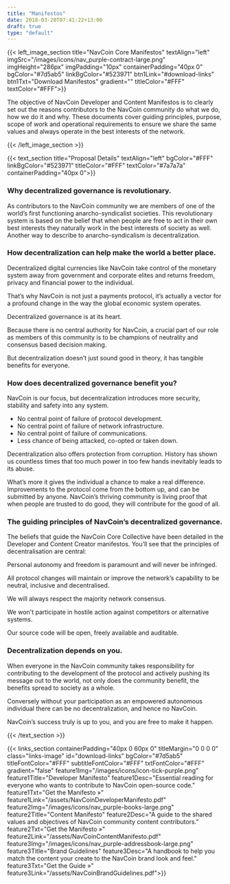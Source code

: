 ```yaml
---
title: "Manifestos"
date: 2018-03-20T07:41:22+13:00
draft: true
type: "default"
---
```

{{< left_image_section
    title="NavCoin Core Manifestos"
    textAlign="left"
    imgSrc="/images/icons/nav_purple-contract-large.png"
    imgHeight="286px"
    imgPadding="10px"
    containerPadding="40px 0"
    bgColor="#7d5ab5"
    linkBgColor="#523971"
    btn1Link="#download-links"
    btn1Txt="Download Manifestos"
    gradient=""
    titleColor="#FFF"
    textColor="#FFF">}}
    <p>The objective of NavCoin Developer and Content Manifestos is to clearly set out the reasons contributors to the NavCoin community do what we do, how we do it and why. These documents cover guiding principles, purpose, scope of work and operational requirements to ensure we share the same values and always operate in the best interests of the network.</p>
{{< /left_image_section >}}

{{< text_section
    title="Proposal Details"
    textAlign="left"
    bgColor="#FFF"
    linkBgColor="#523971"
    titleColor="#FFF"
    textColor="#7a7a7a"
    containerPadding="40px 0">}}

<h3>Why decentralized governance is revolutionary.</h3>

<p>As contributors to the NavCoin community we are members of one of the world’s first functioning anarcho-syndicalist societies. This revolutionary system is based on the belief that when people are free to act in their own best interests they naturally work in the best interests of society as well. Another way to describe to anarcho-syndicalism is decentralization.</p>

<h3>How decentralization can help make the world a better place.</h3>

<p>Decentralized digital currencies like NavCoin take control of the monetary system away from government and corporate elites and returns freedom, privacy and financial power to the individual.</p>

<p>That’s why NavCoin is not just a payments protocol, it’s actually a vector for a profound change in the way the global economic system operates.</p>

<p>Decentralized governance is at its heart.</p>

<p>Because there is no central authority for NavCoin, a crucial part of our role as members of this community is to be champions of neutrality and consensus based decision making.</p>

<p>But decentralization doesn’t just sound good in theory, it has tangible benefits for everyone.</p>

<h3>How does decentralized governance benefit you?</h3>

<p>NavCoin is our focus, but decentralization introduces more security, stability and safety into any system.</p>

<ul>
<li>No central point of failure of protocol development.</li>
<li>No central point of failure of network infrastructure.</li>
<li>No central point of failure of communications.</li>
<li>Less chance of being attacked, co-opted or taken down.</li>
</ul>

<p>Decentralization also offers protection from corruption. History has shown us countless times that too much power in too few hands inevitably leads to its abuse.</p>

<p>What’s more it gives the individual a chance to make a real difference. Improvements to the protocol come from the bottom up, and can be submitted by anyone. NavCoin’s thriving community is living proof that when people are trusted to do good, they will contribute for the good of all.</p>

<h3>The guiding principles of NavCoin’s decentralized governance.</h3>

<p>The beliefs that guide the NavCoin Core Collective have been detailed in the Developer and Content Creator manifestos.
You’ll see that the principles of decentralisation are central:</p>

<p>Personal autonomy and freedom is paramount and will never be infringed.</p>
<p>All protocol changes will maintain or improve the network’s capability to be neutral, inclusive and decentralised.</p>
<p>We will always respect the majority network consensus.</p>
<p>We won't participate in hostile action against competitors or alternative systems.</p>
<p>Our source code will be open, freely available and auditable.</p>

<h3>Decentralization depends on you.</h3>

<p>When everyone in the NavCoin community takes responsibility for contributing to the development of the protocol and actively pushing its message out to the world, not only does the community benefit, the benefits spread to society as a whole.</p>

<p>Conversely without your participation as an empowered autonomous individual there can be no decentralization, and hence no NavCoin.</p>

<p>NavCoin’s success truly is up to you, and you are free to make it happen.</p>

{{< /text_section >}}

{{< links_section
    containerPadding="40px 0 60px 0"
    titleMargin="0 0 0 0"
    class="links-image"
    id="download-links"
    bgColor="#7d5ab5"
    titleFontColor="#FFF"
    subtitleFontColor="#FFF"
    txtFontColor="#FFF"
    gradient="false"
    feature1Img="/images/icons/icon-tick-purple.png"
    feature1Title="Developer Manifesto"
    feature1Desc="Essential reading for everyone who wants to contribute to NavCoin open-source code."
    feature1Txt="Get the Manifesto »"
    feature1Link="/assets/NavCoinDeveloperManifesto.pdf"
    feature2Img="/images/icons/nav_purple-books-large.png"
    feature2Title="Content Manifesto"
    feature2Desc="A guide to the shared values and objectives of NavCoin community content contributors."
    feature2Txt="Get the Manifesto »"
    feature2Link="/assets/NavCoinContentManifesto.pdf"
    feature3Img="/images/icons/nav_purple-addressbook-large.png"
    feature3Title="Brand Guidelines"
    feature3Desc="A handbook to help you match the content your create to the NavCoin brand look and feel."
    feature3Txt="Get the Guide »"
    feature3Link="/assets/NavCoinBrandGuidelines.pdf">}}
